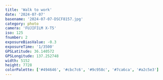 ```yaml
---
title: 'Walk to work'
date: '2024-07-07'
basename: '2024-07-07-DSCF8157.jpg'
category: photo
camera: 'FUJIFILM X-T5'
iso: 125
fnumber: 2
exposureBiasValue: -0.3
exposureTime: '1/3500'
GPSLatitude: 36.140572
GPSLongitude: 137.252748
width: 5152
height: 7728
colorPalette: ['#494646', '#cbc7c6', '#9c958c', '#7ca6ca', '#a2c5e3']
---
```

